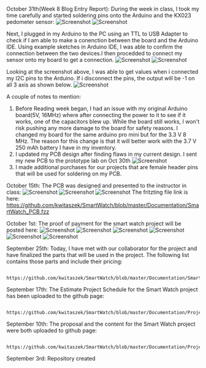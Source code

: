 October 31th(Week 8 Blog Entry Report): During the week in class, I took my time carefully and started soldering pins onto the Arduino and the KX023 pedometer sensor:
            ![Screenshot](Images/soldered_board.jpg)
                        ![Screenshot](Images/sensor.jpg)

Next, I plugged in my Arduino to the PC using an TTL to USB Adapter to check if I am able to make a conenction between the board and the Arduino IDE. Using example sketches in Arduino IDE, I was able to confirm the connection between the two devices.I then procedded to connect my sensor onto my board to get a connection.
            ![Screenshot](Images/breadboard_assembled.jpg)
                        ![Screenshot](Images/working_sensor.jpg)

Looking at the screenshot above, I was able to get values when i connected my I2C pins to the Arduino. If i disconnect the pins, the output will be -1 on all 3 axis as shown below.
            ![Screenshot](Images/no_sensor.png)

A couple of notes to mention:
1. Before Reading week began, I had an issue with my original Arduino board(5V, 16MHz) where after connecting the power to it to see if it works, one of the capacitors blew up. While the board still works, I won't risk pushing any more damage to the board for safety reasons. I changed my board for the same arduino pro mini but for the 3.3 V 8 MHz. The reason for this change is that it will better work with the 3.7 V 250 mAh battery I have in my inventory. 
2. I updated my PCB design after finding flaws in my current design. I sent my new PCB to the prototype lab on Oct 30th
            ![Screenshot](Images/PCB_redesigned.png)
3. I made additional purchases for our projects that are female header pins that will be used for soldering on my PCB.

October 15th: The PCB was designed and presented to the instructor in class:
            ![Screenshot](Images/PCB.png)
                        ![Screenshot](Images/Breadboard.png)
                                    ![Screenshot](Images/Schematic.png)
             The fritzting file link is here: 
                        https://github.com/kwitaszek/SmartWatch/blob/master/Documentation/SmartWatch_PCB.fzz

October 1st: The proof of payment for the smart watch project will be posted here:
            ![Screenshot](Images/ARDUINO.png)
                        ![Screenshot](Images/BATTERY.png)
                                    ![Screenshot](Images/HEARTRATE.png)
                                                ![Screenshot](Images/OLED.png)
                                                            ![Screenshot](Images/PEDOMETER.png)
                                                                        ![Screenshot](Images/tp4056hm10.png)
                                                            
                                                                                                                     
                                                                        




September 25th: Today, I have met with our collaborator for the project and have finalized the parts that will be used in the                 project. The following list contains those parts and include their pricing:
  
            https://github.com/kwitaszek/SmartWatch/blob/master/Documentation/SmartWatchBugdet(PDF%20version).pdf   
                       
September 17th: The Estimate Project Schedule for the Smart Watch project has been uploaded to the github page:

            https://github.com/kwitaszek/SmartWatch/blob/master/Documentation/ProjectSchedule(PDF%20version).pdf
               
September 10th: The proposal and the content for the Smart Watch project were both uploaded to github page:
              
            https://github.com/kwitaszek/SmartWatch/blob/master/Documentation/ProjectProposal_TechBoys.pdf
            
September 3rd: Repository created
